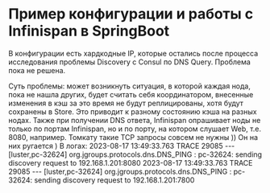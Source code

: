 # Пример конфигурации и работы с Infinispan в SpringBoot

В конфигурации есть хардкодные IP, которые остались после процесса исследования проблемы Discovery с Consul по DNS Query.
Проблема пока не решена.

Суть проблемы: может возникнуть ситуация, в которой каждая нода, пока не нашла других, будет считать себя координатором,
внесенные изменения в кэш за это время не будут реплицированы, хотя будут сохранены в Store. Это приводит к разному состоянию кэша на разных нодах.
Также при получении DNS ответа, Infinispan опрашивает ноды не только по портам Infinispan, но и по порту, на котором слушает Web, т.е. 8080, например.
Томкату такие TCP запросы совсем не нужны )) Он на них ругается )
В логах:
2023-08-17 13:49:33.763 TRACE 29085 --- [luster,pc-32624] org.jgroups.protocols.dns.DNS_PING       : pc-32624: sending discovery request to 192.168.1.201:8080
2023-08-17 13:49:33.763 TRACE 29085 --- [luster,pc-32624] org.jgroups.protocols.dns.DNS_PING       : pc-32624: sending discovery request to 192.168.1.201:7800